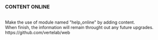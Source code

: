 <h3>CONTENT ONLINE</h3><br>
Make the use of module named "help_online" by adding content.<br>
When finish, the information will remain throught out any future upgrades.<br>
https://github.com/vertelab/web

